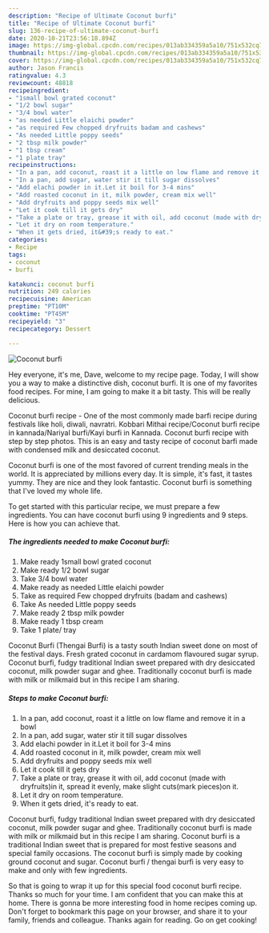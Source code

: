 ```yaml
---
description: "Recipe of Ultimate Coconut burfi"
title: "Recipe of Ultimate Coconut burfi"
slug: 136-recipe-of-ultimate-coconut-burfi
date: 2020-10-21T23:56:18.894Z
image: https://img-global.cpcdn.com/recipes/013ab334359a5a10/751x532cq70/coconut-burfi-recipe-main-photo.jpg
thumbnail: https://img-global.cpcdn.com/recipes/013ab334359a5a10/751x532cq70/coconut-burfi-recipe-main-photo.jpg
cover: https://img-global.cpcdn.com/recipes/013ab334359a5a10/751x532cq70/coconut-burfi-recipe-main-photo.jpg
author: Jason Francis
ratingvalue: 4.3
reviewcount: 48818
recipeingredient:
- "1small bowl grated coconut"
- "1/2 bowl sugar"
- "3/4 bowl water"
- "as needed Little elaichi powder"
- "as required Few chopped dryfruits badam and cashews"
- "As needed Little poppy seeds"
- "2 tbsp milk powder"
- "1 tbsp cream"
- "1 plate tray"
recipeinstructions:
- "In a pan, add coconut, roast it a little on low flame and remove it in a bowl"
- "In a pan, add sugar, water stir it till sugar dissolves"
- "Add elachi powder in it.Let it boil for 3-4 mins"
- "Add roasted coconut in it, milk powder, cream mix well"
- "Add dryfruits and poppy seeds mix well"
- "Let it cook till it gets dry"
- "Take a plate or tray, grease it with oil, add coconut (made with dryfruits)in it, spread it evenly, make slight cuts(mark pieces)on it."
- "Let it dry on room temperature."
- "When it gets dried, it&#39;s ready to eat."
categories:
- Recipe
tags:
- coconut
- burfi

katakunci: coconut burfi 
nutrition: 249 calories
recipecuisine: American
preptime: "PT10M"
cooktime: "PT45M"
recipeyield: "3"
recipecategory: Dessert

---
```



![Coconut burfi](https://img-global.cpcdn.com/recipes/013ab334359a5a10/751x532cq70/coconut-burfi-recipe-main-photo.jpg)

Hey everyone, it's me, Dave, welcome to my recipe page. Today, I will show you a way to make a distinctive dish, coconut burfi. It is one of my favorites food recipes. For mine, I am going to make it a bit tasty. This will be really delicious.

Coconut burfi recipe - One of the most commonly made barfi recipe during festivals like holi, diwali, navratri. Kobbari Mithai recipe/Coconut burfi recipe in kannada/Nariyal burfi/Kayi burfi in Kannada. Coconut burfi recipe with step by step photos. This is an easy and tasty recipe of coconut barfi made with condensed milk and desiccated coconut.

Coconut burfi is one of the most favored of current trending meals in the world. It is appreciated by millions every day. It is simple, it's fast, it tastes yummy. They are nice and they look fantastic. Coconut burfi is something that I've loved my whole life.


To get started with this particular recipe, we must prepare a few ingredients. You can have coconut burfi using 9 ingredients and 9 steps. Here is how you can achieve that.

<!--inarticleads1-->

##### The ingredients needed to make Coconut burfi:

1. Make ready 1small bowl grated coconut
1. Make ready 1/2 bowl sugar
1. Take 3/4 bowl water
1. Make ready as needed Little elaichi powder
1. Take as required Few chopped dryfruits (badam and cashews)
1. Take As needed Little poppy seeds
1. Make ready 2 tbsp milk powder
1. Make ready 1 tbsp cream
1. Take 1 plate/ tray


Coconut Burfi (Thengai Burfi) is a tasty south Indian sweet done on most of the festival days. Fresh grated coconut in cardamom flavoured sugar syrup. Coconut burfi, fudgy traditional Indian sweet prepared with dry desiccated coconut, milk powder sugar and ghee. Traditionally coconut burfi is made with milk or milkmaid but in this recipe I am sharing. 

<!--inarticleads2-->

##### Steps to make Coconut burfi:

1. In a pan, add coconut, roast it a little on low flame and remove it in a bowl
1. In a pan, add sugar, water stir it till sugar dissolves
1. Add elachi powder in it.Let it boil for 3-4 mins
1. Add roasted coconut in it, milk powder, cream mix well
1. Add dryfruits and poppy seeds mix well
1. Let it cook till it gets dry
1. Take a plate or tray, grease it with oil, add coconut (made with dryfruits)in it, spread it evenly, make slight cuts(mark pieces)on it.
1. Let it dry on room temperature.
1. When it gets dried, it&#39;s ready to eat.


Coconut burfi, fudgy traditional Indian sweet prepared with dry desiccated coconut, milk powder sugar and ghee. Traditionally coconut burfi is made with milk or milkmaid but in this recipe I am sharing. Coconut burfi is a traditional Indian sweet that is prepared for most festive seasons and special family occasions. The coconut burfi is simply made by cooking ground coconut and sugar. Coconut burfi / thengai burfi is very easy to make and only with few ingredients. 

So that is going to wrap it up for this special food coconut burfi recipe. Thanks so much for your time. I am confident that you can make this at home. There is gonna be more interesting food in home recipes coming up. Don't forget to bookmark this page on your browser, and share it to your family, friends and colleague. Thanks again for reading. Go on get cooking!
